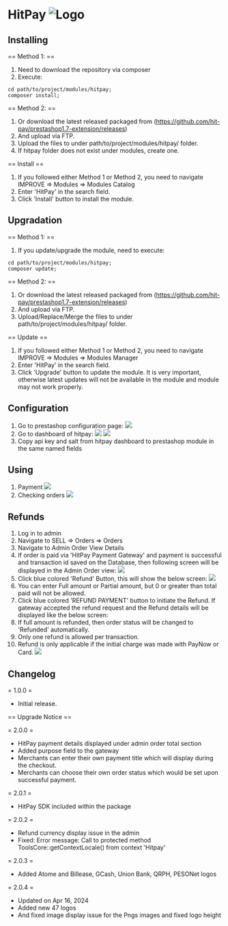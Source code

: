 # HitPay ![Logo](logo.png)

## Installing

== Method 1: ==

1. Need to download the repository via composer
2. Execute:
```shell
cd path/to/project/modules/hitpay;
composer install;
```
== Method 2: ==

1. Or download the latest released packaged from (https://github.com/hit-pay/prestashop1.7-extension/releases)
2. And upload via FTP.
3. Upload the files to under path/to/project/modules/hitpay/ folder.
4. If hitpay folder does not exist under modules, create one.

== Install ==

1. If you followed either Method 1 or Method 2, you need to navigate IMPROVE => Modules => Modules Catalog
2. Enter 'HitPay' in the search field.
3. Click 'Install' button to install the module.


## Upgradation

== Method 1: ==

1. If you update/upgrade the module, need to execute:
```shell
cd path/to/project/modules/hitpay;
composer update;
```
== Method 2: ==

1. Or download the latest released packaged from (https://github.com/hit-pay/prestashop1.7-extension/releases)
2. And upload via FTP.
3. Upload/Replace/Merge the files to under path/to/project/modules/hitpay/ folder.

== Update ==

1. If you followed either Method 1 or Method 2, you need to navigate IMPROVE => Modules => Modules Manager
2. Enter 'HitPay' in the search field.
3. Click 'Upgrade' button to update the module. It is very important, otherwise latest updates will not be available in the module and module may not work properly.

## Configuration

1. Go to prestashop configuration page:
![](views/img/readme/admin2.png)
2. Go to dashboard of hitpay:
![](views/img/readme/admin3.png)
![](views/img/readme/admin4.png)
3. Copy api key and salt from hitpay dashboard to prestashop module in the same named fields

## Using

1. Payment
![](views/img/readme/admin5.png)
2. Checking orders
![](views/img/readme/admin6.png)

## Refunds

1. Log in to admin
2. Navigate to SELL ⇒ Orders ⇒ Orders
3. Navigate to Admin Order View Details
4. If order is paid via 'HitPay Payment Gateway' and payment is successful and transaction id saved on the Database, then following screen will be displayed in the Admin Order view:
![](views/img/readme/admin11.png)
5. Click blue colored 'Refund' Button, this will show the below screen:
![](views/img/readme/admin12.png)
6. You can enter Full amount or Partial amount, but 0 or greater than total paid will not be allowed.
7. Click blue colored 'REFUND PAYMENT' button to initiate the Refund. If gateway accepted the refund request and the Refund details will be displayed like the below screen:
8. If full amount is refunded, then order status will be changed to 'Refunded' automatically.
9. Only one refund is allowed per transaction.
10. Refund is only applicable if the initial charge was made with PayNow or Card.
![](views/img/readme/admin13.png)

## Changelog

= 1.0.0 =
* Initial release.

== Upgrade Notice ==

= 2.0.0 =
- HitPay payment details displayed under admin order total section
- Added purpose field to the gateway
- Merchants can enter their own payment title which will display during the checkout.
- Merchants can choose their own order status which would be set upon successful payment.

= 2.0.1 =
- HitPay SDK included within the package

= 2.0.2 =
- Refund currency display issue in the admin
- Fixed: Error message: Call to protected method ToolsCore::getContextLocale() from context 'Hitpay'

= 2.0.3 =
- Added Atome and Billease, GCash, Union Bank, QRPH, PESONet logos

= 2.0.4 =
- Updated on Apr 16, 2024
- Added new 47 logos
- And fixed image display issue for the Pngs images and fixed logo height
